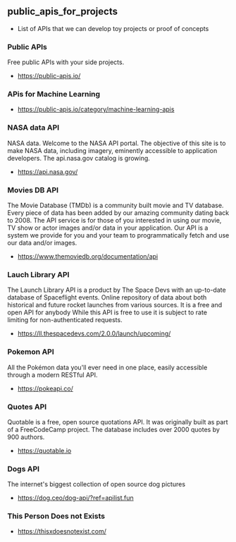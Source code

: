 ## public_apis_for_projects
- List of APIs that we can develop toy projects or proof of concepts

### Public APIs

Free public APIs with your side projects.

* https://public-apis.io/

### APis for Machine Learning

* https://public-apis.io/category/machine-learning-apis

### NASA data API

NASA data. Welcome to the NASA API portal. The objective of this site is to make NASA data, including imagery, eminently accessible to application developers. The api.nasa.gov catalog is growing.

* https://api.nasa.gov/

### Movies DB API

The Movie Database (TMDb) is a community built movie and TV database. Every piece of data has been added by our amazing community dating back to 2008. The API service is for those of you interested in using our movie, TV show or actor images and/or data in your application. Our API is a system we provide for you and your team to programmatically fetch and use our data and/or images.

* https://www.themoviedb.org/documentation/api

### Lauch Library API

The Launch Library API is a product by The Space Devs with an up-to-date database of Spaceflight events.
Online repository of data about both historical and future rocket launches from various sources. It is a free and open API for anybody
While this API is free to use it is subject to rate limiting for non-authenticated requests.

* https://ll.thespacedevs.com/2.0.0/launch/upcoming/

### Pokemon API

All the Pokémon data you'll ever need in one place, easily accessible through a modern RESTful API.

* https://pokeapi.co/

### Quotes API

Quotable is a free, open source quotations API. It was originally built as part of a FreeCodeCamp project. The database includes over 2000 quotes by 900 authors.

* https://quotable.io

### Dogs API

The internet's biggest collection of open source dog pictures

* https://dog.ceo/dog-api/?ref=apilist.fun

### This Person Does not Exists
* https://thisxdoesnotexist.com/

